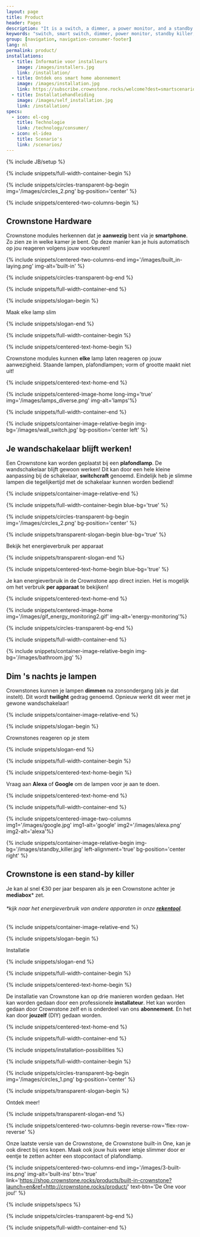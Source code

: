 ```yaml
---
layout: page
title: Product
header: Pages
description: "It is a switch, a dimmer, a power monitor, and a standby killer at once."
keywords: "switch, smart switch, dimmer, power monitor, standby killer, energy savings, home automation"
group: [navigation, navigation-consumer-footer]
lang: nl
permalink: product/
installations:
  - title: Informatie voor installeurs
    image: /images/installers.jpg
    link: /installation/
  - title: Ontdek ons smart home abonnement
    image: /images/installation.jpg
    link: https://subscribe.crownstone.rocks/welcome?dest=smartscenarios&ref=http://crownstone.rocks/product/
  - title: Installatiehandleiding
    image: /images/self_installation.jpg
    link: /installation/
specs:
  - icon: el-cog
    title: Technologie
    link: /technology/consumer/
  - icon: el-idea
    title: Scenario's
    link: /scenarios/
---
```


{% include JB/setup %}

{% include snippets/full-width-container-begin %}

{% include snippets/circles-transparent-bg-begin img='/images/circles_2.png' bg-position='center' %}

{% include snippets/centered-two-columns-begin %}

## Crownstone Hardware

Crownstone modules herkennen dat je **aanwezig** bent via je **smartphone**. Zo zien ze in welke kamer je bent. Op deze manier kan je huis automatisch op jou reageren volgens jouw voorkeuren!

{% include snippets/centered-two-columns-end img='/images/built_in-laying.png' img-alt='built-in' %}

{% include snippets/circles-transparent-bg-end %}

{% include snippets/full-width-container-end %}

{% include snippets/slogan-begin %}

Maak elke lamp slim

{% include snippets/slogan-end %}

{% include snippets/full-width-container-begin %}

{% include snippets/centered-text-home-begin %}

Crownstone modules kunnen **elke** lamp laten reageren op jouw aanwezigheid. 
Staande lampen, plafondlampen; vorm of grootte maakt niet uit!

{% include snippets/centered-text-home-end %}

{% include snippets/centered-image-home long-img='true' img='/images/lamps_diverse.png' img-alt='lamps'%}

{% include snippets/full-width-container-end %}


{% include snippets/container-image-relative-begin img-bg='/images/wall_switch.jpg' bg-position='center left' %}

## Je wandschakelaar blijft werken!

Een Crownstone kan worden geplaatst bij een **plafondlamp**. De wandschakelaar blijft gewoon werken! Dit kan door een hele kleine aanpassing bij de schakelaar, **switchcraft** genoemd. Eindelijk heb je slimme lampen die tegelijkertijd met de schakelaar kunnen worden bediend!

{% include snippets/container-image-relative-end %}

{% include snippets/full-width-container-begin blue-bg='true' %}

{% include snippets/circles-transparent-bg-begin img='/images/circles_2.png' bg-position='center' %}

{% include snippets/transparent-slogan-begin blue-bg='true' %}

Bekijk het energieverbruik per apparaat

{% include snippets/transparent-slogan-end %}

{% include snippets/centered-text-home-begin blue-bg='true' %}

Je kan energieverbruik in de Crownstone app direct inzien. Het is mogelijk om het verbruik **per apparaat** te bekijken!

{% include snippets/centered-text-home-end %}

{% include snippets/centered-image-home img='/images/gif_energy_monitoring2.gif' img-alt='energy-monitoring'%}

{% include snippets/circles-transparent-bg-end %}

{% include snippets/full-width-container-end %}


{% include snippets/container-image-relative-begin img-bg='/images/bathroom.jpg' %}

## Dim 's nachts je lampen

Crownstones kunnen je lampen **dimmen** na zonsondergang (als je dat instelt). Dit wordt **twilight** gedrag genoemd. Opnieuw werkt dit weer met je gewone wandschakelaar!

{% include snippets/container-image-relative-end %}

{% include snippets/slogan-begin %}

Crownstones reageren op je stem

{% include snippets/slogan-end %}

{% include snippets/full-width-container-begin %}

{% include snippets/centered-text-home-begin %}

Vraag aan **Alexa** of **Google** om de lampen voor je aan te doen.

{% include snippets/centered-text-home-end %}

{% include snippets/full-width-container-end %}

{% include snippets/centered-image-two-columns img1='/images/google.jpg' img1-alt='google' img2='/images/alexa.png' img2-alt='alexa'%}


{% include snippets/container-image-relative-begin img-bg='/images/standby_killer.jpg' left-alignment='true' bg-position='center right' %}

## Crownstone is een stand-by killer

Je kan al snel €30 per jaar besparen als je een Crownstone achter je **mediabox**\* zet.

###### *kijk naar het energieverbruik van andere apparaten in onze **[rekentool](https://subscribe.crownstone.rocks/calculator)**.

{% include snippets/container-image-relative-end %}


{% include snippets/slogan-begin %}

Installatie

{% include snippets/slogan-end %}

{% include snippets/full-width-container-begin %}

{% include snippets/centered-text-home-begin %}

De installatie van Crownstone kan op drie manieren worden gedaan. Het kan worden gedaan door een professionele **installateur**. Het kan worden gedaan door Crownstone zelf en is onderdeel van ons **abonnement**. En het kan door **jouzelf** (DIY) gedaan worden.

{% include snippets/centered-text-home-end %}

{% include snippets/full-width-container-end %}

{% include snippets/installation-possibilities %}


{% include snippets/full-width-container-begin %}

{% include snippets/circles-transparent-bg-begin img='/images/circles_1.png' bg-position='center' %}

{% include snippets/transparent-slogan-begin %}

Ontdek meer!

{% include snippets/transparent-slogan-end %}

{% include snippets/centered-two-columns-begin reverse-row='flex-row-reverse' %}

Onze laatste versie van de Crownstone, de Crownstone built-in One, kan je ook direct bij ons kopen. Maak ook jouw huis weer ietsje slimmer door er eentje te zetten achter een stopcontact of plafondlamp.

{% include snippets/centered-two-columns-end img='/images/3-built-ins.png' img-alt='built-ins' btn='true' link='https://shop.crownstone.rocks/products/built-in-crownstone?launch=en&ref=http://crownstone.rocks/product/' text-btn='De One voor jou!' %}

{% include snippets/specs %}

{% include snippets/circles-transparent-bg-end %}

{% include snippets/full-width-container-end %}

